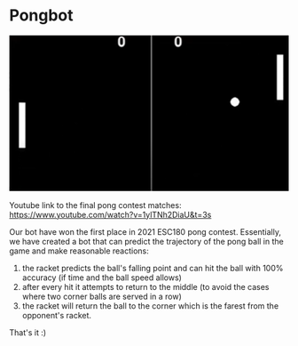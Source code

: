 # Pongbot

![alt text](https://github.com/LindyZh/Pongbot/blob/7245fe839e22e9de4def622da2afe78c732cddb7/pong_snipshot.png)

Youtube link to the final pong contest matches:
https://www.youtube.com/watch?v=1ylTNh2DiaU&t=3s

Our bot have won the first place in 2021 ESC180 pong contest. 
Essentially, we have created a bot that can predict the trajectory of the pong ball in the game and make reasonable reactions:
1. the racket predicts the ball's falling point and can hit the ball with 100% accuracy (if time and the ball speed allows)
2. after every hit it attempts to return to the middle (to avoid the cases where two corner balls are served in a row)
3. the racket will return the ball to the corner which is the farest from the opponent's racket.

That's it :)
